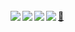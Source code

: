 <br>
<div>
  <img align="left" src="https://img.shields.io/badge/referer-boston-lightgrey.svg" />
  <img align="left" src="https://img.shields.io/badge/location-austin%20%26%20miami-green.svg" />
  <img align="left" src="https://img.shields.io/badge/user%20agent-ubuntu%3B%20linux-orange.svg" />
  <img align="left" src="https://img.shields.io/badge/content%20language-rust%2C%20%20go%2C%20%20python%2C%20%20javascript-blue.svg" />
  <a href="https://raw.githubusercontent.com/gregl83/gregl83/master/id_rsa.pub" download>&#128273;</a>
</div>
